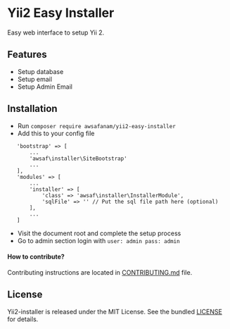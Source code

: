 # Yii2 Easy Installer

Easy web interface to setup Yii 2.

## Features

- Setup database
- Setup email
- Setup Admin Email

## Installation
 - Run `composer require awsafanam/yii2-easy-installer`
 - Add this to your config file
 ```
    'bootstrap' => [
        ...
        'awsaf\installer\SiteBootstrap'
        ...
    ],
    'modules' => [
        ...
        'installer' => [
            'class' => 'awsaf\installer\InstallerModule',
            'sqlFile' => '' // Put the sql file path here (optional)
        ],
        ...
    ]
 ```
 - Visit the document root and complete the setup process
 - Go to admin section login with `user: admin pass: admin`
 
 #### How to contribute?
 
 Contributing instructions are located in [CONTRIBUTING.md](CONTRIBUTING.md) file.

 
 ## License
 
 Yii2-installer is released under the MIT License. See the bundled [LICENSE](LICENSE.md) for details.
